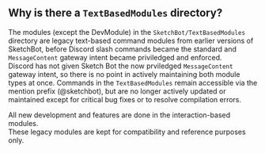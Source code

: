 ## Why is there a `TextBasedModules` directory?

The modules (except the DevModule) in the `SketchBot/TextBasedModules` directory are legacy text-based command modules from earlier versions of SketchBot, before Discord slash commands became the standard and `MessageContent` gateway intent became priviledged and enforced.  
Discord has not given Sketch Bot the now prviledged `MessageContent` gateway intent, so there is no point in actively maintaining both module types at once. Commands in the `TextBasedModules` remain accessible via the mention prefix (@sketchbot), but are no longer actively updated or maintained except for critical bug fixes or to resolve compilation errors.

All new development and features are done in the interaction-based modules.  
These legacy modules are kept for compatibility and reference purposes only.